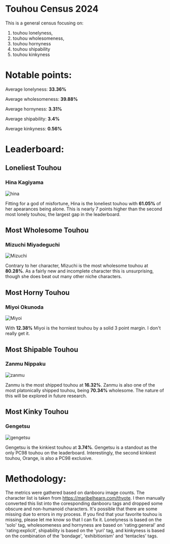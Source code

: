 # Touhou Census 2024
This is a general census focusing on:
1. touhou lonelyness,
2. touhou wholesomeness,
3. touhou hornyness
4. touhou shipability
5. touhou kinkyness

# Notable points:
Average lonelyness: **33.36%**

Average wholesomeness: **39.88%**

Average hornyness: **3.31%**

Average shipability: **3.4%**

Average kinkyness: **0.56%**

# Leaderboard:
## Loneliest Touhou
### Hina Kagiyama
![hina](https://en.touhouwiki.net/images/5/51/Th10Hina.png)

Fitting for a god of misfortune, Hina is the loneliest touhou with **61.05%** of her apearances being alone. This is nearly 7 points higher than the second most lonely touhou, the largest gap in the leaderboard.
## Most Wholesome Touhou
### Mizuchi Miyadeguchi
![Mizuchi](https://en.touhouwiki.net/images/0/00/MizuchiColor.png)

Contrary to her character, Mizuchi is the most wholesome touhou at **80.28%**. As a fairly new and incomplete character this is unsurprising, though she does beat out many other niche characters.
## Most Horny Touhou
### Miyoi Okunoda
![Miyoi](https://en.touhouwiki.net/images/7/77/TLE_-_Miyoi_Okunoda.jpg)

With **12.38%** Miyoi is the horniest touhou by a solid 3 point margin. I don't really get it.
## Most Shipable Touhou
### Zanmu Nippaku
![zanmu](https://en.touhouwiki.net/images/0/0f/Th19Zanmu.png)

Zanmu is the most shipped touhou at **16.32%**. Zanmu is also one of the most platonically shipped touhou, being **70.34%** wholesome. The nature of this will be explored in future research.
## Most Kinky Touhou
### Gengetsu
![gengetsu](https://en.touhouwiki.net/images/9/9c/Th04gengetu.png)

Gengetsu is the kinkiest touhou at **3.74%**. Gengetsu is a standout as the only PC98 touhou on the leaderboard. Interestingly, the second kinkiest touhou, Orange, is also a PC98 exclusive.

# Methodology:
The metrics were gathered based on danbooru image counts.
The character list is taken from https://maribelhearn.com/thvote. I then manually converted this list into the coresponding danbooru tags and dropped some obscure and non-humanoid characters. It's possible that there are some missing due to errors in my process. If you find that your favorite touhou is missing, please let me know so that I can fix it.
Lonelyness is based on the 'solo' tag, wholesomeness and hornyness are based on 'rating:general' and 'rating:explicit', shipability is based on the 'yuri' tag, and kinkyness is based on the combination of the 'bondage', 'exhibitionism' and 'tentacles' tags.
